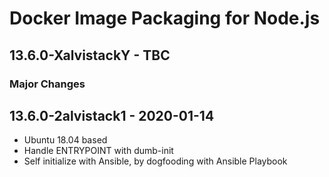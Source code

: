 # Docker Image Packaging for Node.js

## 13.6.0-XalvistackY - TBC

### Major Changes

## 13.6.0-2alvistack1 - 2020-01-14

  - Ubuntu 18.04 based
  - Handle ENTRYPOINT with dumb-init
  - Self initialize with Ansible, by dogfooding with Ansible Playbook
